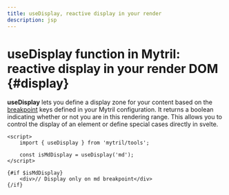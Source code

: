 ```yaml
---
title: useDisplay, reactive display in your render
description: jsp
---
```


# useDisplay function in Mytril: reactive display in your render DOM {#display}

**useDisplay** lets you define a display zone for your content based on the [breakpoint](/mytril/docs/customization/breakpoints) keys defined in your Mytril configuration. It returns a boolean indicating whether or not you are in this rendering range. This allows you to control the display of an element or define special cases directly in svelte.

```svelte
<script>
	import { useDisplay } from 'mytril/tools';

	const isMdDisplay = useDisplay('md');
</script>

{#if $isMdDisplay}
	<div>// Display only on md breakpoint</div>
{/if}
```
